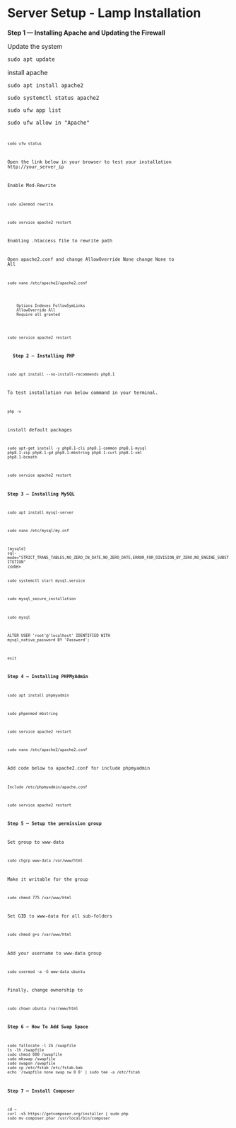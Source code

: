 # Server Setup -  Lamp Installation

**Step 1 — Installing Apache and Updating the Firewall**

Update the system

<code>sudo apt update</code>

install apache

<code>sudo apt install apache2</code>

<code>sudo systemctl status apache2</code>

<code>sudo ufw app list</code>

<code>sudo ufw allow in "Apache"<code>

<code>sudo ufw status</code>

Open the link below in your browser to test your installation
http://your_server_ip

Enable Mod-Rewrite

<code>sudo a2enmod rewrite</code>

<code>sudo service apache2 restart</code>

Enabling .htaccess file to rewrite path

Open apache2.conf and change AllowOverride None change None to All

<code>sudo nano /etc/apache2/apache2.conf</code>

<code>
<Directory /var/www/>
    Options Indexes FollowSymLinks
    AllowOverride All
    Require all granted
</Directory>
</code>

<code>sudo service apache2 restart</code>


 
**Step 2 — Installing PHP**

<code>sudo apt install --no-install-recommends php8.1</code>

To test installation run below command in your terminal.

<code>php -v</code>

install default packages

<code>sudo apt-get install -y php8.1-cli php8.1-common php8.1-mysql php8.1-zip php8.1-gd php8.1-mbstring php8.1-curl php8.1-xml php8.1-bcmath</code>

<code>sudo service apache2 restart</code>


**Step 3 — Installing MySQL**

<code>sudo apt install mysql-server</code>

<code>sudo nano /etc/mysql/my.cnf</code>

<code>
[mysqld]
sql-mode="STRICT_TRANS_TABLES,NO_ZERO_IN_DATE,NO_ZERO_DATE,ERROR_FOR_DIVISION_BY_ZERO,NO_ENGINE_SUBSTITUTION"
</code>code>

<code>sudo systemctl start mysql.service</code>

<code>sudo mysql_secure_installation</code> 

<code>sudo mysql</code>

<code>ALTER USER 'root'@'localhost' IDENTIFIED WITH mysql_native_password BY 'Password';</code>

<code>exit</code>

**Step 4 — Installing PHPMyAdmin**

<code>sudo apt install phpmyadmin</code>

<code>sudo phpenmod mbstring</code>

<code>sudo service apache2 restart</code>

<code>sudo nano /etc/apache2/apache2.conf</code>

Add code below to apache2.conf for include phpmyadmin

<code>Include /etc/phpmyadmin/apache.conf</code>

<code>sudo service apache2 restart</code>


**Step 5 — Setup the permission group**

Set group to www-data

<code>sudo chgrp www-data /var/www/html</code>

Make it writable for the group

<code>sudo chmod 775 /var/www/html</code>

Set GID to www-data for all sub-folders

<code>sudo chmod g+s /var/www/html</code>

Add your username to www-data group

<code>sudo usermod -a -G www-data ubuntu</code>

Finally, change ownership to 

<code>sudo chown ubuntu /var/www/html</code>


**Step 6 — How To Add Swap Space**

<code>
sudo fallocate -l 2G /swapfile
ls -lh /swapfile
sudo chmod 600 /swapfile
sudo mkswap /swapfile
sudo swapon /swapfile
sudo cp /etc/fstab /etc/fstab.bak
echo '/swapfile none swap sw 0 0' | sudo tee -a /etc/fstab
</code>


**Step 7 — Install Composer**

<code>
cd ~
curl -sS https://getcomposer.org/installer | sudo php
sudo mv composer.phar /usr/local/bin/composer
</code>
